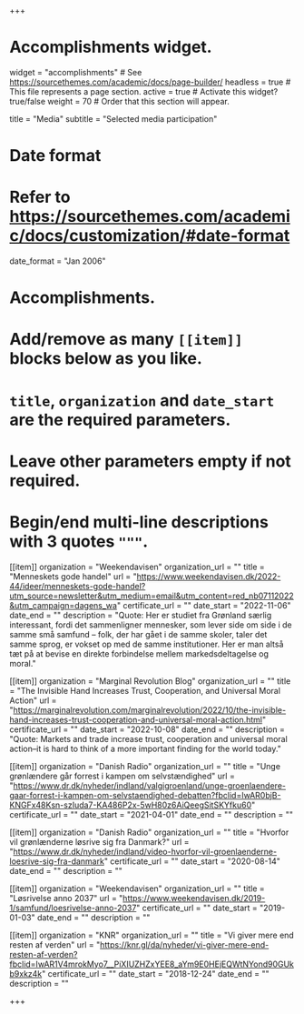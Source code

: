 +++
# Accomplishments widget.
widget = "accomplishments"  # See https://sourcethemes.com/academic/docs/page-builder/
headless = true  # This file represents a page section.
active = true  # Activate this widget? true/false
weight = 70  # Order that this section will appear.

title = "Media"
subtitle = "Selected media participation"

# Date format
#   Refer to https://sourcethemes.com/academic/docs/customization/#date-format
date_format = "Jan 2006"

# Accomplishments.
#   Add/remove as many `[[item]]` blocks below as you like.
#   `title`, `organization` and `date_start` are the required parameters.
#   Leave other parameters empty if not required.
#   Begin/end multi-line descriptions with 3 quotes `"""`.

[[item]]
  organization = "Weekendavisen"
  organization_url = ""
  title = "Menneskets gode handel"
  url = "https://www.weekendavisen.dk/2022-44/ideer/menneskets-gode-handel?utm_source=newsletter&utm_medium=email&utm_content=red_nb07112022&utm_campaign=dagens_wa"
  certificate_url = ""
  date_start = "2022-11-06"
  date_end = ""
  description = "Quote: Her er studiet fra Grønland særlig interessant, fordi det sammenligner mennesker, som lever side om side i de samme små samfund – folk, der har gået i de samme skoler, taler det samme sprog, er vokset op med de samme institutioner. Her er man altså tæt på at bevise en direkte forbindelse mellem markedsdeltagelse og moral."

[[item]]
  organization = "Marginal Revolution Blog"
  organization_url = ""
  title = "The Invisible Hand Increases Trust, Cooperation, and Universal Moral Action"
  url = "https://marginalrevolution.com/marginalrevolution/2022/10/the-invisible-hand-increases-trust-cooperation-and-universal-moral-action.html"
  certificate_url = ""
  date_start = "2022-10-08"
  date_end = ""
  description = "Quote: Markets and trade increase trust, cooperation and universal moral action–it is hard to think of a more important finding for the world today."

[[item]]
  organization = "Danish Radio"
  organization_url = ""
  title = "Unge grønlændere går forrest i kampen om selvstændighed"
  url = "https://www.dr.dk/nyheder/indland/valgigroenland/unge-groenlaendere-gaar-forrest-i-kampen-om-selvstaendighed-debatten?fbclid=IwAR0bjB-KNGFx48Ksn-szIuda7-KA486P2x-5wH80z6AiQeegSitSKYfku60"
  certificate_url = ""
  date_start = "2021-04-01"
  date_end = ""
  description = ""

[[item]]
  organization = "Danish Radio"
  organization_url = ""
  title = "Hvorfor vil grønlænderne løsrive sig fra Danmark?"
  url = "https://www.dr.dk/nyheder/indland/video-hvorfor-vil-groenlaenderne-loesrive-sig-fra-danmark"
  certificate_url = ""
  date_start = "2020-08-14"
  date_end = ""
  description = ""

[[item]]
  organization = "Weekendavisen"
  organization_url = ""
  title = "Løsrivelse anno 2037"
  url = "https://www.weekendavisen.dk/2019-1/samfund/loesrivelse-anno-2037"
  certificate_url = ""
  date_start = "2019-01-03"
  date_end = ""
  description = ""
  
[[item]] 
organization = "KNR" 
organization_url = "" 
title = "Vi giver mere end resten af verden" 
url = "https://knr.gl/da/nyheder/vi-giver-mere-end-resten-af-verden?fbclid=IwAR1V4mrokMyo7__PiXIUZHZxYEE8_aYm9E0HEjEQWtNYond90GUkb9xkz4k" 
certificate_url = "" 
date_start = "2018-12-24" 
date_end = "" 
description = ""

+++
